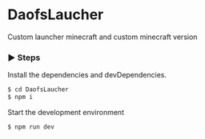 # DaofsLaucher
Custom launcher minecraft and custom minecraft version

### ▶️ Steps

Install the dependencies and devDependencies.

```sh
$ cd DaofsLaucher
$ npm i
```

Start the development environment

```sh
$ npm run dev
```
